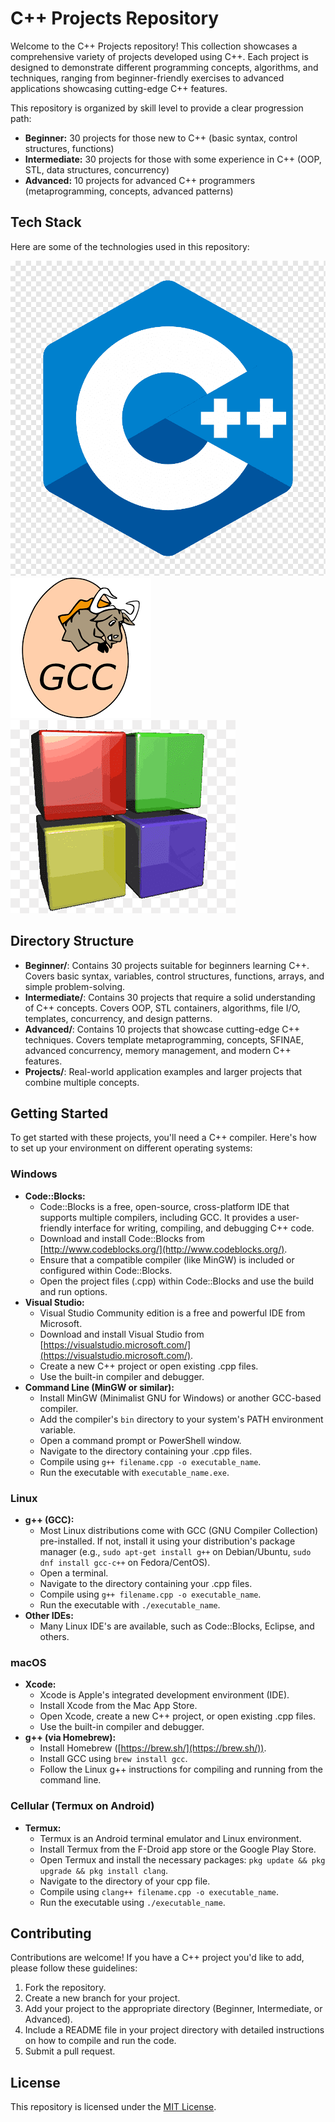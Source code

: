 # C++ Projects Repository

Welcome to the C++ Projects repository! This collection showcases a comprehensive variety of projects developed using C++. Each project is designed to demonstrate different programming concepts, algorithms, and techniques, ranging from beginner-friendly exercises to advanced applications showcasing cutting-edge C++ features.

This repository is organized by skill level to provide a clear progression path:

* **Beginner:** 30 projects for those new to C++ (basic syntax, control structures, functions)
* **Intermediate:** 30 projects for those with some experience in C++ (OOP, STL, data structures, concurrency)
* **Advanced:** 10 projects for advanced C++ programmers (metaprogramming, concepts, advanced patterns)

## Tech Stack

Here are some of the technologies used in this repository:

![C++ Logo](images/c++_logo.png) ![GCC Logo](images/gcc_logo.png) ![Code::Blocks Logo](images/codeblocks.png)

## Directory Structure

* **Beginner/**: Contains 30 projects suitable for beginners learning C++. Covers basic syntax, variables, control structures, functions, arrays, and simple problem-solving.
* **Intermediate/**: Contains 30 projects that require a solid understanding of C++ concepts. Covers OOP, STL containers, algorithms, file I/O, templates, concurrency, and design patterns.
* **Advanced/**: Contains 10 projects that showcase cutting-edge C++ techniques. Covers template metaprogramming, concepts, SFINAE, advanced concurrency, memory management, and modern C++ features.
* **Projects/**: Real-world application examples and larger projects that combine multiple concepts.

## Getting Started

To get started with these projects, you'll need a C++ compiler. Here's how to set up your environment on different operating systems:

### Windows

* **Code::Blocks:**
    * Code::Blocks is a free, open-source, cross-platform IDE that supports multiple compilers, including GCC. It provides a user-friendly interface for writing, compiling, and debugging C++ code.
    * Download and install Code::Blocks from [http://www.codeblocks.org/](http://www.codeblocks.org/).
    * Ensure that a compatible compiler (like MinGW) is included or configured within Code::Blocks.
    * Open the project files (.cpp) within Code::Blocks and use the build and run options.
* **Visual Studio:**
    * Visual Studio Community edition is a free and powerful IDE from Microsoft.
    * Download and install Visual Studio from [https://visualstudio.microsoft.com/](https://visualstudio.microsoft.com/).
    * Create a new C++ project or open existing .cpp files.
    * Use the built-in compiler and debugger.
* **Command Line (MinGW or similar):**
    * Install MinGW (Minimalist GNU for Windows) or another GCC-based compiler.
    * Add the compiler's `bin` directory to your system's PATH environment variable.
    * Open a command prompt or PowerShell window.
    * Navigate to the directory containing your .cpp files.
    * Compile using `g++ filename.cpp -o executable_name`.
    * Run the executable with `executable_name.exe`.

### Linux

* **g++ (GCC):**
    * Most Linux distributions come with GCC (GNU Compiler Collection) pre-installed. If not, install it using your distribution's package manager (e.g., `sudo apt-get install g++` on Debian/Ubuntu, `sudo dnf install gcc-c++` on Fedora/CentOS).
    * Open a terminal.
    * Navigate to the directory containing your .cpp files.
    * Compile using `g++ filename.cpp -o executable_name`.
    * Run the executable with `./executable_name`.
* **Other IDEs:**
    * Many Linux IDE's are available, such as Code::Blocks, Eclipse, and others.

### macOS

* **Xcode:**
    * Xcode is Apple's integrated development environment (IDE).
    * Install Xcode from the Mac App Store.
    * Open Xcode, create a new C++ project, or open existing .cpp files.
    * Use the built-in compiler and debugger.
* **g++ (via Homebrew):**
    * Install Homebrew ([https://brew.sh/](https://brew.sh/)).
    * Install GCC using `brew install gcc`.
    * Follow the Linux g++ instructions for compiling and running from the command line.

### Cellular (Termux on Android)

* **Termux:**
    * Termux is an Android terminal emulator and Linux environment.
    * Install Termux from the F-Droid app store or the Google Play Store.
    * Open Termux and install the necessary packages: `pkg update && pkg upgrade && pkg install clang`.
    * Navigate to the directory of your cpp file.
    * Compile using `clang++ filename.cpp -o executable_name`.
    * Run the executable using `./executable_name`.

## Contributing

Contributions are welcome! If you have a C++ project you'd like to add, please follow these guidelines:

1.  Fork the repository.
2.  Create a new branch for your project.
3.  Add your project to the appropriate directory (Beginner, Intermediate, or Advanced).
4.  Include a README file in your project directory with detailed instructions on how to compile and run the code.
5.  Submit a pull request.

## License

This repository is licensed under the [MIT License](LICENSE).
